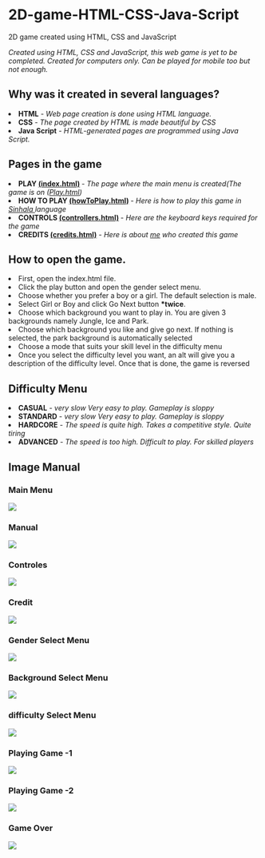 # 2D-game-HTML-CSS-Java-Script
2D game created using HTML, CSS and JavaScript

<i> Created using HTML, CSS and JavaScript, this web game is yet to be completed. Created for computers only. Can be played for mobile too but not enough. </i>

<h2>Why was it created in several languages?</h2>
<li><b>HTML</b> - <i>Web page creation is done using HTML language.</i></li>
<li><b>CSS</b> - <i>The page created by HTML is made beautiful by CSS</i></li>
<li><b>Java Script</b> - <i>HTML-generated pages are programmed using Java Script.</i></li>

<h2>Pages in the game</h2>
<li><b>PLAY <u>(index.html)</u> </b> - <i>The page where the main menu is created(The game is on (<u>Play.html</u>)</i></li>
<li><b>HOW TO PLAY <u>(howToPlay.html)</u> </b> - <i>Here is how to play this game in <a href="https://en.wikipedia.org/wiki/Sinhala_language">Sinhala </a>language</i></li>
<li><b>CONTROLS <u>(controllers.html)</u> </b> - <i>Here are the keyboard keys required for the game</i></li>
<li><b>CREDITS <u>(credits.html)</u></b> - <i>Here is about <a href="https://shehan774690541@gmail.com/">me</a> who created this game</i></li>

<h2>How to open the game.</h2>
<li>First, open the index.html file.</li>
<li>Click the play button and open the gender select menu.</li>
<li>Choose whether you prefer a boy or a girl. The default selection is male.</li>
<li>Select Girl or Boy and click Go Next button <b>*twice</b>.</li>
<li>Choose which background you want to play in. You are given 3 backgrounds namely Jungle, Ice and Park.</li>
<li>Choose which background you like and give go next. If nothing is selected, the park background is automatically selected</li>
<li>Choose a mode that suits your skill level in the difficulty menu</li>
<li>Once you select the difficulty level you want, an alt will give you a description of the difficulty level. Once that is done, the game is reversed</li>

<h2>Difficulty Menu</h2>
<li><b>CASUAL</b> - <i>very slow  Very easy to play.  Gameplay is sloppy</i></li>
<li><b>STANDARD</b> - <i>very slow  Very easy to play.  Gameplay is sloppy</i></li>
<li><b>HARDCORE</b> - <i>The speed is quite high.  Takes a competitive style.  Quite tiring</i></li>
<li><b>ADVANCED</b> - <i>The speed is too high.  Difficult to play.  For skilled players</i></li>

<h2>Image Manual</h2>

<h3>Main Menu</h3>
<img src="mainMenu.png"/>

<h3>Manual</h3>
<img src="manual.png"/>

<h3>Controles</h3>
<img src="keys.png"/>

<h3>Credit</h3>
<img src="credit.png"/>

<h3>Gender Select Menu</h3>
<img src="player1.png"/>

<h3>Background Select Menu</h3>
<img src="bg.png"/>

<h3>difficulty Select Menu</h3>
<img src="difficulty.png"/>

<h3>Playing Game -1</h3>
<img src="playing2.png"/>

<h3>Playing Game -2</h3>
<img src="playing.png"/>

<h3>Game Over</h3>
<img src="win.png"/>


